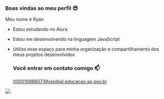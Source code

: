 ### Boas vindas ao meu perfil 😎

Meu nome é Ryan

- Estou estudando no Alura
- Estou me desenvolvendo na linguagem JavaScript
- Utilizo esse espaço para minha organização e compartilhamento dos meus projetos desenvolvidos 

  ### Você entrar em contato comigo 📫

  0000109880739xsp@al.educacao.sp.gov.br


![](https://media1.tenor.com/m/NTezPHz4xHoAAAAC/dogelon-dogelonmars.gif)
